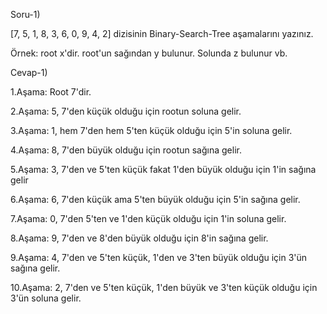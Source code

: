 Soru-1)

[7, 5, 1, 8, 3, 6, 0, 9, 4, 2] dizisinin Binary-Search-Tree aşamalarını yazınız.

Örnek: root x'dir. root'un sağından y bulunur. Solunda z bulunur vb.

Cevap-1)

1.Aşama: Root 7'dir.

2.Aşama: 5, 7'den küçük olduğu için rootun soluna gelir.

3.Aşama: 1, hem 7'den hem 5'ten küçük olduğu için 5'in soluna gelir.

4.Aşama: 8, 7'den büyük olduğu için rootun sağına gelir.

5.Aşama: 3, 7'den ve 5'ten küçük fakat 1'den büyük olduğu için 1'in sağına gelir

6.Aşama: 6, 7'den küçük ama 5'ten büyük olduğu için 5'in sağına gelir.

7.Aşama: 0, 7'den 5'ten ve 1'den küçük olduğu için 1'in soluna gelir.

8.Aşama: 9, 7'den ve 8'den büyük olduğu için 8'in sağına gelir.

9.Aşama: 4, 7'den ve 5'ten küçük, 1'den ve 3'ten büyük olduğu için 3'ün sağına gelir.

10.Aşama: 2, 7'den ve 5'ten küçük, 1'den büyük ve 3'ten küçük olduğu için 3'ün soluna gelir.